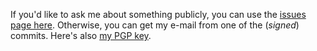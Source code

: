 If you'd like to ask me about something publicly, you can use the [issues page here](https://github.com/retifrav/retifrav/issues). Otherwise, you can get my e-mail from one of the (*signed*) commits. Here's also [my PGP key](https://decovar.dev/about/retif-public.asc).
